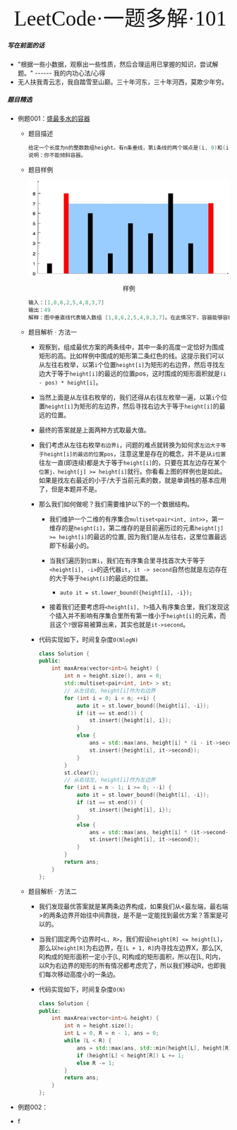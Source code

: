<div align=center >
  <font face="黑体" size=7>LeetCode·一题多解·101</font>
</div>




##### 写在前面的话


- "根据一些小数据，观察出一些性质，然后合理运用已掌握的知识，尝试解题。" ------ 我的内功心法/心得
- 无人扶我青云志，我自踏雪至山巅。三十年河东，三十年河西，莫欺少年穷。

##### 题目精选

- 例题001：[盛最多水的容器](https://leetcode.cn/problems/container-with-most-water/)

  - 题目描述

    ```cpp
    给定一个长度为n的整数数组height。有n条垂线，第i条线的两个端点是(i, 0)和(i, height[i]) 。找出其中的两条线，使得它们与 x 轴共同构成的容器可以容纳最多的水。返回容器可以储存的最大水量。
    说明：你不能倾斜容器。
    ```

  - 题目样例

    <div align=center >
    <img alt="aa" src="../pics/container-with-most-water.jpg" style="zoom:0%"/>
    <p> 样例 </p>
    </div>

    ```cpp
    输入：[1,8,6,2,5,4,8,3,7]
    输出：49 
    解释：图中垂直线代表输入数组 [1,8,6,2,5,4,8,3,7]。在此情况下，容器能够容纳水（表示为蓝色部分）的最大值为 49。
    ```

  - 题目解析 · 方法一

    - 观察到，组成最优方案的两条线中，其中一条的高度一定恰好为围成矩形的高。比如样例中围成的矩形第二条红色的线。这提示我们可以从左往右枚举，以第`i`个位置`height[i]`为矩形的右边界，然后寻找左边大于等于`height[i]`的最远的位置pos，这时围成的矩形面积就是`(i - pos) * height[i]`。

    - 当然上面是从左往右枚举的，我们还得从右往左枚举一遍，以第`i`个位置`height[i]`为矩形的左边界，然后寻找右边大于等于`height[i]`的最远的位置。

    - 最终的答案就是上面两种方式取最大值。

    - 我们考虑从左往右枚举`右边界i`，问题的难点就转换为如何求`左边大于等于height[i]的最远的位置pos`，注意这里是存在的概念，并不是从`i位置`往左一直(即连续)都是大于等于`height[i]`的，只要在其左边存在某个`位置j，height[j] >= height[i]`就行。你看看上图的样例也是如此。如果是找左右最近的小于/大于当前元素的数，就是单调栈的基本应用了，但是本题并不是。

    - 那么我们如何做呢？我们需要维护以下的一个数据结构。

      - 我们维护一个二维的有序集合`multiset<pair<int, int>>`，第一维存的是`height[i]`，第二维存的是目前遍历过的元素`height[j] >= height[i]`的最远的位置, 因为我们是从左往右，这里位置最远即下标最小的。

      - 当我们遍历到`位置i`，我们在有序集合里寻找首次大于等于`<height[i], -i>`的迭代器`it`，`it -> second`自然也就是左边存在的大于等于`height[i]`的最远的位置。

        - ```
          auto it = st.lower_bound({height[i], -i});
          ```

      - 接着我们还要考虑将`<height[i], ?>`插入有序集合里，我们发现这个插入并不影响有序集合里所有第一维小于`height[i]`的元素，而且这个`?`很容易被算出来，其实也就是`it->second`。

    - 代码实现如下，时间复杂度`O(NlogN)`

      ```cpp
      class Solution {
      public:
          int maxArea(vector<int>& height) {
              int n = height.size(), ans = 0;
              std::multiset<pair<int, int> > st;
              // 从左往右, height[i]作为右边界
              for (int i = 0; i < n; ++i) {
                  auto it = st.lower_bound({height[i], -i});
                  if (it == st.end()) {
                      st.insert({height[i], i});
                  }
                  else {
                      ans = std::max(ans, height[i] * (i - it->second));
                      st.insert({height[i], it->second});
                  }
              }
              st.clear();
              // 从右往左, height[i]作为左边界
              for (int i = n - 1; i >= 0; --i) {
                  auto it = st.lower_bound({height[i], -i});
                  if (it == st.end()) {
                      st.insert({height[i], i});
                  }
                  else {
                      ans = std::max(ans, height[i] * (it->second- i));
                      st.insert({height[i], it->second});
                  }
              }
              return ans;
          }
      };
      ```

  - 题目解析 · 方法二

    - 我们发现最优答案就是某两条边界构成，如果我们从<最左端，最右端>的两条边界开始往中间靠拢，是不是一定能找到最优方案？答案是可以的。

    - 当我们固定两个边界时`<L, R>`，我们假设`height[R] <= height[L]`，那么以`height[R]`为右边界，在`[L + 1, R]`内寻找左边界X，那么[X, R]构成的矩形面积一定小于[L, R]构成的矩形面积，所以在[L, R]内，以R为右边界的矩形的所有情况都考虑完了，所以我们移动R，也即我们每次移动高度小的一条边。

    - 代码实现如下，时间复杂度`O(N)`

      ```cpp
      class Solution {
      public:
          int maxArea(vector<int>& height) {
              int n = height.size();
              int L = 0, R = n - 1, ans = 0;
              while (L < R) {
                  ans = std::max(ans, std::min(height[L], height[R]) * (R - L));
                  if (height[L] < height[R]) L += 1;
                  else R -= 1;
              }
              return ans;
          }
      };
      ```

- 例题002：

- f